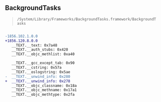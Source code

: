 ## BackgroundTasks

> `/System/Library/Frameworks/BackgroundTasks.framework/BackgroundTasks`

```diff

-1856.102.1.0.0
+1856.120.8.0.0
   __TEXT.__text: 0x7a48
   __TEXT.__auth_stubs: 0x420
   __TEXT.__objc_methlist: 0xa40

   __TEXT.__gcc_except_tab: 0x90
   __TEXT.__cstring: 0x57a
   __TEXT.__oslogstring: 0x5ae
-  __TEXT.__unwind_info: 0x280
+  __TEXT.__unwind_info: 0x278
   __TEXT.__objc_classname: 0x18a
   __TEXT.__objc_methname: 0x17a1
   __TEXT.__objc_methtype: 0x2fa

```
